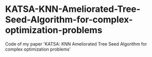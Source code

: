 # KATSA-KNN-Ameliorated-Tree-Seed-Algorithm-for-complex-optimization-problems
Code of my paper 'KATSA: KNN Ameliorated Tree Seed Algorithm for complex optimization problems'

